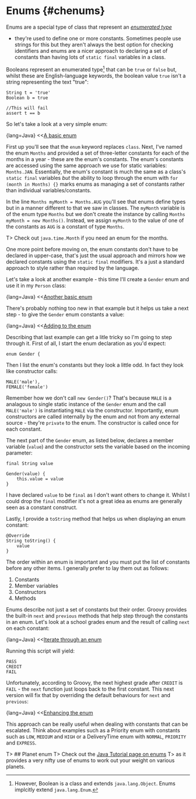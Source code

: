 # Enums {#chenums}

Enums are a special type of class that represent an [_enumerated type_](https://en.wikipedia.org/wiki/Enumerated_type)
- they're used to define one or more constants. Sometimes people use strings for this but they aren't always the best
option for checking identifiers and enums are a nicer approach to declaring a set of constants than having lots of
`static final` variables in a class.

Booleans represent an enumerated type[^bool] that can be `true` or `false` but,
whilst these are English-language keywords, the boolean value `true` isn't a string representing the text "true":

    String t = 'true'
    Boolean b = true

    //This will fail
    assert t == b

[^bool]: However, Boolean is a class and extends `java.lang.Object`. Enums implcitly extend `java.lang.Enum`.

So let's take a look at a very simple enum:

{lang=Java}
<<[A basic enum](code/08/13/enum.groovy)

First up you'll see that the `enum` keyword replaces `class`. Next, I've named the enum `Months` and provided a set
of three-letter constants for each of the months in a year - these are the enum's constants. The enum's constants are
accessed using the same approach we use for static variables: `Months.JAN`. Essentially, the enum's constant is much the
same as a class's `static final` variables *but* the ability to loop through the enum with `for (month in Months) {}`
marks enums as managing a set of constants rather than individual variables/constants.

In the line `Months myMonth = Months.AUG` you'll see that enums define types but in a manner different to that we saw in classes.
The `myMonth` variable is of the enum type `Months` but we don't create the instance by calling `Months myMonth = new Months()`.
Instead, we assign `myMonth` to the value of one of the constants as `AUG` is a constant of type `Months`.

T> Check out `java.time.Month` if you need an enum for the months.

One more point before moving on, the enum constants don't have to be declared in upper-case, that's just the usual approach
and mirrors how we declared constants using the `static final` modifiers. It's a just a standard approach to style rather than
required by the language.

Let's take a look at another example - this time I'll create a `Gender` enum and use it in my `Person` class:

{lang=Java}
<<[Another basic enum](code/08/13/gender.groovy)

There's probably nothing too new in that example but it helps us take a next step - to give the `Gender` enum constants a value:

{lang=Java}
<<[Adding to the enum](code/08/13/gender2.groovy)

Describing that last example can get a litle tricky so I'm going to step through it.
First of all, I start the enum declaration as you'd expect:

    enum Gender {

Then I list the enum's constants but they look a little odd. In fact they look like constructor calls:

    MALE('male'),
    FEMALE('female')

Remember how we don't call `new Gender()`? That's because `MALE` is a analagous to single static instance of the `Gender` enum and the
call `MALE('male')` is instantiating `MALE` via the constructor. Importantly, enum constructors are called internally
by the enum and not from any external source - they're `private` to the enum. The constructor is called once for each constant.

The next part of the `Gender` enum, as listed below, declares a member variable (`value`) and the constructor sets the
variable based on the incoming parameter:

    final String value

    Gender(value) {
        this.value = value
    }

I have declared `value` to be `final` as I don't want others to change it. Whilst I could drop the `final` modifier
it's not a great idea as enums are generally seen as a constant construct.

Lastly, I provide a `toString` method that helps us when displaying an enum constant:

    @Override
    String toString() {
        value
    }

The order within an enum is important and you must put the list of constants before any other items. I generally prefer
to lay them out as follows:

1. Constants
2. Member variables
3. Constructors
4. Methods

Enums describe not just a set of constants but their order. Groovy provides the built-in `next` and `previous` methods
that help step through the constants in an enum. Let's look at a school grades enum and the result of calling `next` on each constant:

{lang=Java}
<<[Iterate through an enum](code/08/13/grades.groovy)

Running this script will yield:

    PASS
    CREDIT
    FAIL

Unfortunately, according to Groovy, the next highest grade after `CREDIT` is `FAIL` - the `next` function just loops back to the first constant.
This next version will fix that by overriding the default behaviours for `next` and `previous`:

{lang=Java}
<<[Enhancing the enum](code/08/13/grades2.groovy)

This approach can be really useful when dealing with constants that can be escalated. Think about examples such as
a Priority enum with constants such as `LOW`, `MEDIUM` and `HIGH` or a DeliveryTime enum with `NORMAL`, `PRIORITY` and
`EXPRESS`.

T> ## Planet enum
T> Check out the [Java Tutorial page on enums](http://docs.oracle.com/javase/tutorial/java/javaOO/enum.html)
T> as it provides a very nifty use of enums to work out your weight on various planets.
